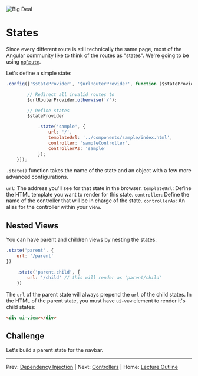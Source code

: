 ![Big Deal](https://s-media-cache-ak0.pinimg.com/originals/7e/a6/fb/7ea6fbd43cad1f8f376bc982b9bae5a2.gif)
# States

Since every different route is still technically the same page, most of the Angular community like to think of the routes as "states".
We're going to be using [`ngRoute`](https://docs.angularjs.org/api/ngRoute). 

Let's define a simple state:

```js
.config(['$stateProvider', '$urlRouterProvider', function ($stateProvider, $urlRouterProvider){

		// Redirect all invalid routes to 
		$urlRouterProvider.otherwise('/');

		// Define states
		$stateProvider

			.state('sample', {
				url: '/',
				templateUrl: '../components/sample/index.html',
				controller: 'sampleController',
				controllerAs: 'sample'
			});
	}]);
```

`.state()` function takes the name of the state and an object with a few more advanced configurations.

`url`: The address you'll see for that state in the browser.
`templateUrl`: Define the HTML template you want to render for this state.
`controller`: Define the name of the controller that will be in charge of the state.
`controllerAs`: An alias for the controller within your view. 

## Nested Views

You can have parent and children views by nesting the states:

```js
.state('parent', {
	url: '/parent'
})

	.state('parent.child', {
		url: '/child' // this will render as 'parent/child'
	})
```

The `url` of the parent state will always prepend the `url` of the child states. In the HTML of the parent state, you must have `ui-vew` element to render it's child states:

```html
<div ui-view></div>
```

## Challenge

Let's build a parent state for the navbar. 

________________________________

Prev: [Dependency Injection](./dependency-injection.md) | Next: [Controllers](./controllers.md) |
Home: [Lecture Outline](../README.md)
